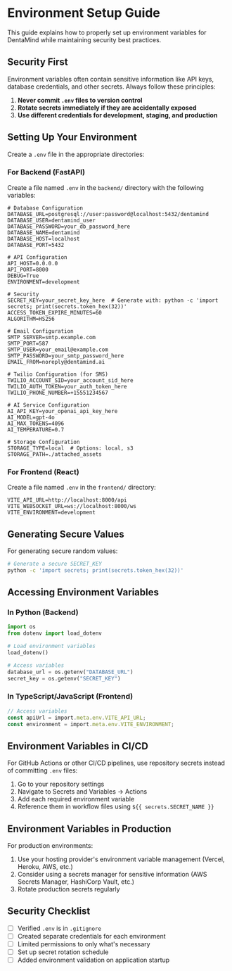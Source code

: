 # Environment Setup Guide

This guide explains how to properly set up environment variables for DentaMind while maintaining security best practices.

## Security First

Environment variables often contain sensitive information like API keys, database credentials, and other secrets. Always follow these principles:

1. **Never commit `.env` files to version control**
2. **Rotate secrets immediately if they are accidentally exposed**
3. **Use different credentials for development, staging, and production**

## Setting Up Your Environment

Create a `.env` file in the appropriate directories:

### For Backend (FastAPI)

Create a file named `.env` in the `backend/` directory with the following variables:

```
# Database Configuration
DATABASE_URL=postgresql://user:password@localhost:5432/dentamind
DATABASE_USER=dentamind_user
DATABASE_PASSWORD=your_db_password_here
DATABASE_NAME=dentamind
DATABASE_HOST=localhost
DATABASE_PORT=5432

# API Configuration
API_HOST=0.0.0.0
API_PORT=8000
DEBUG=True
ENVIRONMENT=development

# Security
SECRET_KEY=your_secret_key_here  # Generate with: python -c 'import secrets; print(secrets.token_hex(32))'
ACCESS_TOKEN_EXPIRE_MINUTES=60
ALGORITHM=HS256

# Email Configuration
SMTP_SERVER=smtp.example.com
SMTP_PORT=587
SMTP_USER=your_email@example.com
SMTP_PASSWORD=your_smtp_password_here
EMAIL_FROM=noreply@dentamind.ai

# Twilio Configuration (for SMS)
TWILIO_ACCOUNT_SID=your_account_sid_here
TWILIO_AUTH_TOKEN=your_auth_token_here
TWILIO_PHONE_NUMBER=+15551234567

# AI Service Configuration
AI_API_KEY=your_openai_api_key_here
AI_MODEL=gpt-4o
AI_MAX_TOKENS=4096
AI_TEMPERATURE=0.7

# Storage Configuration
STORAGE_TYPE=local  # Options: local, s3
STORAGE_PATH=./attached_assets
```

### For Frontend (React)

Create a file named `.env` in the `frontend/` directory:

```
VITE_API_URL=http://localhost:8000/api
VITE_WEBSOCKET_URL=ws://localhost:8000/ws
VITE_ENVIRONMENT=development
```

## Generating Secure Values

For generating secure random values:

```bash
# Generate a secure SECRET_KEY
python -c 'import secrets; print(secrets.token_hex(32))'
```

## Accessing Environment Variables

### In Python (Backend)

```python
import os
from dotenv import load_dotenv

# Load environment variables
load_dotenv()

# Access variables
database_url = os.getenv("DATABASE_URL")
secret_key = os.getenv("SECRET_KEY")
```

### In TypeScript/JavaScript (Frontend)

```typescript
// Access variables
const apiUrl = import.meta.env.VITE_API_URL;
const environment = import.meta.env.VITE_ENVIRONMENT;
```

## Environment Variables in CI/CD

For GitHub Actions or other CI/CD pipelines, use repository secrets instead of committing `.env` files:

1. Go to your repository settings
2. Navigate to Secrets and Variables → Actions
3. Add each required environment variable
4. Reference them in workflow files using `${{ secrets.SECRET_NAME }}`

## Environment Variables in Production

For production environments:

1. Use your hosting provider's environment variable management (Vercel, Heroku, AWS, etc.)
2. Consider using a secrets manager for sensitive information (AWS Secrets Manager, HashiCorp Vault, etc.)
3. Rotate production secrets regularly

## Security Checklist

- [ ] Verified `.env` is in `.gitignore`
- [ ] Created separate credentials for each environment
- [ ] Limited permissions to only what's necessary
- [ ] Set up secret rotation schedule
- [ ] Added environment validation on application startup 